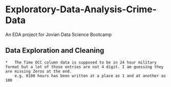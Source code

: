 # Exploratory-Data-Analysis-Crime-Data
An EDA project for Jovian Data Science Bootcamp




## Data Exploration and Cleaning
    *   The Time OCC column data is supposed to be in 24 hour military format but a lot of those entries are not 4 digit. I am guessing they are missing Zeros at the end.
        e.g. 0100 hours has been written at a place as 1 and at another as 100